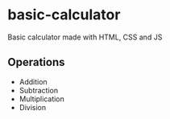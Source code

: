 # basic-calculator
Basic calculator made with HTML, CSS and JS

## Operations
- Addition
- Subtraction
- Multiplication
- Division
